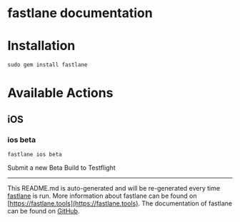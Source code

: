 fastlane documentation
================
# Installation
```
sudo gem install fastlane
```
# Available Actions
## iOS
### ios beta
```
fastlane ios beta
```
Submit a new Beta Build to Testflight

----

This README.md is auto-generated and will be re-generated every time [fastlane](https://fastlane.tools) is run.
More information about fastlane can be found on [https://fastlane.tools](https://fastlane.tools).
The documentation of fastlane can be found on [GitHub](https://github.com/fastlane/fastlane/tree/master/fastlane).
